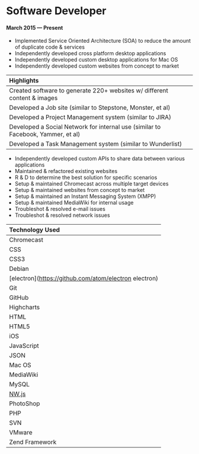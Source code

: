 # Software Developer
#### March 2015 &mdash; Present
* Implemented Service Oriented Architecture (SOA) to reduce the amount of duplicate code & services
* Independently developed cross platform desktop applications
* Independently developed custom desktop applications for Mac OS
* Independently developed custom websites from concept to market

| Highlights      | 
| :------------ |
| Created software to generate 220+ websites w/ different content & images|
| Developed a Job site (similar to Stepstone, Monster, et al) |
| Developed a Project Management system (similar to JIRA) |
| Developed a Social Network for internal use (similar to Facebook, Yammer, et al) |
| Developed a Task Management system (similar to Wunderlist) |

* Independently developed custom APIs to share data between various applications
* Maintained & refactored existing websites
* R & D to determine the best solution for specific scenarios 
* Setup & maintained Chromecast across multiple target devices
* Setup & maintained websites from concept to market
* Setup & maintained an Instant Messaging System (XMPP)
* Setup & maintained MediaWiki for internal usage
* Troubleshot & resolved e-mail issues
* Troubleshot & resolved network issues

| Technology Used | 
| :------------ |
| Chromecast |
| CSS |
| CSS3 |
| Debian |
| [electron](https://github.com/atom/electron electron)
| Git |
| GitHub |
| Highcharts |
| HTML |
| HTML5 |
| iOS |
| JavaScript |
| JSON |
| Mac OS |
| MediaWiki | 
| MySQL      |
| [NW.js](https://github.com/nwjs/nw.js)| 
| PhotoShop |
| PHP |
| SVN |
| VMware | 
| Zend Framework| 
